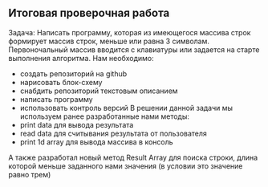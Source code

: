## Итоговая проверочная работа
Задача: Написать программу, которая из имеющегося массива строк формирует массив строк, меньше или равна 3 символам. Первоночальный массив вводится с клавиатуры или задается на старте выполнения алгоритма.
Нам необходимо:
* создать репозиторий на github
* нарисовать блок-схему
* снабдить репозиторий текстовым описанием
* написать программу
* использовать контроль версий
В решении данной задачи мы используем ранее разработанные нами методы:
* print data для вывода результата
* read data для считывания результата от пользователя
* print 1d array для вывода массива в консоль

А также разработал новый метод Result Array для поиска строки, длина которой меньше заданного нами значения (в условии это значение равно трем)
